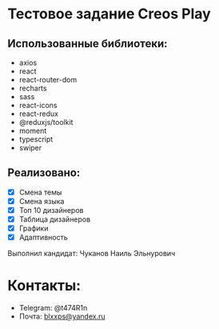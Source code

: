 # Тестовое задание Creos Play

## Использованные библиотеки:
+ axios
+ react
+ react-router-dom
+ recharts
+ sass
+ react-icons
+ react-redux
+ @reduxjs/toolkit
+ moment
+ typescript
+ swiper

## Реализовано:
- [x] Смена темы
- [x] Смена языка
- [x] Топ 10 дизайнеров
- [x] Таблица дизайнеров
- [x] Графики
- [x] Адаптивность

Выполнил кандидат: Чуканов Наиль Эльнурович<br/>

# Контакты:
+ Telegram: @t474R1n
+ Почта: blxxps@yandex.ru


